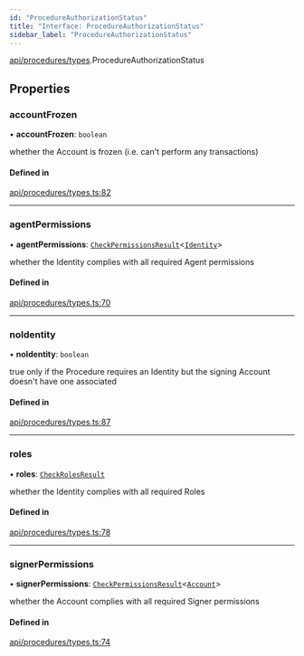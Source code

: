 ```yaml
---
id: "ProcedureAuthorizationStatus"
title: "Interface: ProcedureAuthorizationStatus"
sidebar_label: "ProcedureAuthorizationStatus"
---
```


[api/procedures/types](../../../../../modules/API/Procedures/Types/Types.md).ProcedureAuthorizationStatus

## Properties

### accountFrozen

• **accountFrozen**: `boolean`

whether the Account is frozen (i.e. can't perform any transactions)

#### Defined in

[api/procedures/types.ts:82](https://github.com/PolymeshAssociation/polymesh-sdk/blob/5b946f904/src/api/procedures/types.ts#L82)

___

### agentPermissions

• **agentPermissions**: [`CheckPermissionsResult`](../../../Entities/Types/CheckPermissionsResult/CheckPermissionsResult.md)\<[`Identity`](../../../../../enums/API/Entities/Types/SignerType/SignerType.md#identity)\>

whether the Identity complies with all required Agent permissions

#### Defined in

[api/procedures/types.ts:70](https://github.com/PolymeshAssociation/polymesh-sdk/blob/5b946f904/src/api/procedures/types.ts#L70)

___

### noIdentity

• **noIdentity**: `boolean`

true only if the Procedure requires an Identity but the signing Account
  doesn't have one associated

#### Defined in

[api/procedures/types.ts:87](https://github.com/PolymeshAssociation/polymesh-sdk/blob/5b946f904/src/api/procedures/types.ts#L87)

___

### roles

• **roles**: [`CheckRolesResult`](../../../Entities/Types/CheckRolesResult/CheckRolesResult.md)

whether the Identity complies with all required Roles

#### Defined in

[api/procedures/types.ts:78](https://github.com/PolymeshAssociation/polymesh-sdk/blob/5b946f904/src/api/procedures/types.ts#L78)

___

### signerPermissions

• **signerPermissions**: [`CheckPermissionsResult`](../../../Entities/Types/CheckPermissionsResult/CheckPermissionsResult.md)\<[`Account`](../../../../../enums/API/Entities/Types/SignerType/SignerType.md#account)\>

whether the Account complies with all required Signer permissions

#### Defined in

[api/procedures/types.ts:74](https://github.com/PolymeshAssociation/polymesh-sdk/blob/5b946f904/src/api/procedures/types.ts#L74)
